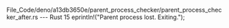 File_Code/deno/a13db3650e/parent_process_checker/parent_process_checker_after.rs --- Rust
15         eprintln!("Parent process lost. Exiting.");                                                                                                         

